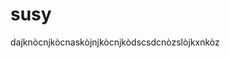 <html>
  <head>
<link rel="stylesheet" href="styling.css">
  
<title>Welcome to this ARTventure</title>

</head>
 <body>
  <h1>susy</h1>
  dajknòcnjkòcnaskòjnjkòcnjkòdscsdcnòzslòjkxnkòz
  </html>
